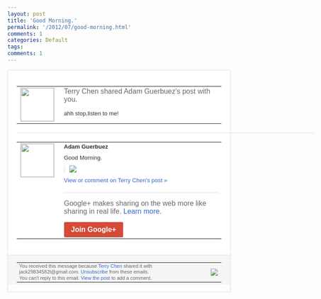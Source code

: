 ```yaml
---
layout: post
title: 'Good Morning.'
permalink: '/2012/07/good-morning.html'
comments: 1
categories: Default
tags: 
comments: 1
---
```

<div style="border:solid 1px #dfdfdf;color:#686868;font:13px Arial"><div style="background-color:#fff;padding:20px;"><table cellpadding="0" cellspacing="0"><tr><td style="padding-right:15px;vertical-align:top"><a href="https://plus.google.com/_/notifications/emlink?emrecipient=110200756825219614165&amp;emid=CJDio_6hvLECFeRGcAodjzsAAA&amp;path=%2F108643996575278738906&amp;dt=1343474893390&amp;uob=8"><img height="75" src="https://lh3.googleusercontent.com/-KKRGTyJ5Bl0/AAAAAAAAAAI/AAAAAAAAEEY/jllxqER5dCk/s75-c-k-a/photo.jpg" style="border:solid 1px #cccccc;" width="75"/></a></td><td style="width:578px;color:#333;font:13px Arial;vertical-align:top;"><div style="color:#686868;font:16px Arial;;padding-bottom:15px">Terry Chen shared Adam Guerbuez's post with you.</div><div style="padding-bottom:10px">ahh stop,listen to me!</div></td></tr></table><div style="margin:20px 0;border-bottom:solid 1px #dfdfdf;width:670px;"></div><table cellpadding="0" cellspacing="0"><tr><td style="padding-right:15px;vertical-align:top"><a href="https://plus.google.com/_/notifications/emlink?emrecipient=110200756825219614165&amp;emid=CJDio_6hvLECFeRGcAodjzsAAA&amp;path=%2F102190493246946072611&amp;dt=1343474893390&amp;uob=8"><img height="75" src="https://lh3.googleusercontent.com/-K_qifWP9WBY/AAAAAAAAAAI/AAAAAAAAOis/piztl4e77ZE/s75-c-k-a/photo.jpg" style="border:solid 1px #cccccc;" width="75"/></a></td><td style="width:578px;color:#333;font:13px Arial;vertical-align:top;"><div style="font-weight:bold;padding-bottom:10px">Adam Guerbuez</div><div style="padding-bottom:10px">Good Morning.</div><div style="margin-bottom:10px;padding-left:10px; border-left:2px solid #EAEAEA"><span style="margin-right:5px"><a href="https://plus.google.com/_/notifications/emlink?emrecipient=110200756825219614165&amp;emid=CJDio_6hvLECFeRGcAodjzsAAA&amp;path=%2F108643996575278738906%2Fposts%2Fbwr1mKF6MrK%3Fgpinv%3DAMIXal_8AzK7l7K7cgk_SfWDAdubPS3eOdSktmVIK13aiSszyuu9nwMBaH2ODNoHxVxdYHY8-5JflvndyMddy7_7kuoXgUCfM3dUS2CzhNk3cz4K3MOy_84&amp;dt=1343474893390&amp;uob=8" style="zSoyz;"><img border="0" src="https://lh6.googleusercontent.com/-REGhchWqSqs/UBPKDGhycNI/AAAAAAAAOtI/AQQSiQwmmno/w160/Heil.png" style="max-height:200px;max-width:275px"/></a></span></div><a href="https://plus.google.com/_/notifications/emlink?emrecipient=110200756825219614165&amp;emid=CJDio_6hvLECFeRGcAodjzsAAA&amp;path=%2F108643996575278738906%2Fposts%2Fbwr1mKF6MrK%3Fgpinv%3DAMIXal_8AzK7l7K7cgk_SfWDAdubPS3eOdSktmVIK13aiSszyuu9nwMBaH2ODNoHxVxdYHY8-5JflvndyMddy7_7kuoXgUCfM3dUS2CzhNk3cz4K3MOy_84&amp;dt=1343474893390&amp;uob=8" style="color:#3366CC;text-decoration:none;">View or comment on Terry Chen's post »</a><div style="margin-top:20px;border-top:solid 1px #dfdfdf"><div style="padding:15px 0;color:#686868;font:16px Arial;">Google+ makes sharing on the web more like sharing in real life. <a href="http://www.google.com/+/learnmore/" style="color:#3366CC;text-decoration:none;">Learn more</a>.</div><a href="https://plus.google.com/_/notifications/emlink?emrecipient=110200756825219614165&amp;emid=CJDio_6hvLECFeRGcAodjzsAAA&amp;path=%2F%3Fgpinv%3DAMIXal_8AzK7l7K7cgk_SfWDAdubPS3eOdSktmVIK13aiSszyuu9nwMBaH2ODNoHxVxdYHY8-5JflvndyMddy7_7kuoXgUCfM3dUS2CzhNk3cz4K3MOy_84&amp;dt=1343474893390&amp;uob=8" style="display:inline-block;padding:7px 15px;background-color:#d44b38; color:#fff;font-size:16px; font-weight:bold;border-radius:2px;-webkit-border-radius:2px; -moz-border-radius:2px;border:solid 1px #c43b28; white-space:nowrap;text-decoration:none">Join Google+</a></div></td></tr></table></div><div style="border-top:solid 1px #dfdfdf;padding:0 20px; background-color:#f5f5f5"><table cellpadding="0" cellspacing="0" style="height:50px"><tbody><tr><td style="vertical-align:middle;width:100%; color:#636363;font:11px Arial; line-height:120%">You received this message because <a href="https://plus.google.com/_/notifications/emlink?emrecipient=110200756825219614165&amp;emid=CJDio_6hvLECFeRGcAodjzsAAA&amp;path=%2F108643996575278738906%3Fgpinv%3DAMIXal_8AzK7l7K7cgk_SfWDAdubPS3eOdSktmVIK13aiSszyuu9nwMBaH2ODNoHxVxdYHY8-5JflvndyMddy7_7kuoXgUCfM3dUS2CzhNk3cz4K3MOy_84&amp;dt=1343474893390&amp;uob=8" style="color:#3366CC;text-decoration:none;">Terry Chen</a> shared it with jack29834582t@gmail.com. <a href="https://plus.google.com/_/notifications/emlink?emrecipient=110200756825219614165&amp;emid=CJDio_6hvLECFeRGcAodjzsAAA&amp;path=%2F_%2Fnonplus%2Femailsettings%3Fgpinv%3DAMIXal_8AzK7l7K7cgk_SfWDAdubPS3eOdSktmVIK13aiSszyuu9nwMBaH2ODNoHxVxdYHY8-5JflvndyMddy7_7kuoXgUCfM3dUS2CzhNk3cz4K3MOy_84%26est%3DADH5u8UHEyALhK4f6sH7OLGvqDpXJAHc1vVouBrWz5IRz-29IKbqeisw5UOV8EVFwoNeTpNmq3wtHlEcgznSWVcyfTqnB7F8z-KUG4mDAkBFriNYhJ7GkqFOR43QD98jYVJ4VSpvOmP5zJiciARIDycHcZiu2ntgWA&amp;dt=1343474893390&amp;uob=8" style="color:#3366CC;text-decoration:none;">Unsubscribe</a> from these emails.<br/>You can't reply to this email. <a href="https://plus.google.com/_/notifications/emlink?emrecipient=110200756825219614165&amp;emid=CJDio_6hvLECFeRGcAodjzsAAA&amp;path=%2F108643996575278738906%2Fposts%2Fbwr1mKF6MrK%3Fgpinv%3DAMIXal_8AzK7l7K7cgk_SfWDAdubPS3eOdSktmVIK13aiSszyuu9nwMBaH2ODNoHxVxdYHY8-5JflvndyMddy7_7kuoXgUCfM3dUS2CzhNk3cz4K3MOy_84&amp;dt=1343474893390&amp;uob=8" style="color:#3366CC;text-decoration:none;">View the post</a> to add a comment.<br/></td><td><img src="https://ssl.gstatic.com/s2/oz/images/notifications/logo/google-plus-6617a72bb36cc548861652780c9e6ff1.png"/></td></tr></tbody></table></div></div>